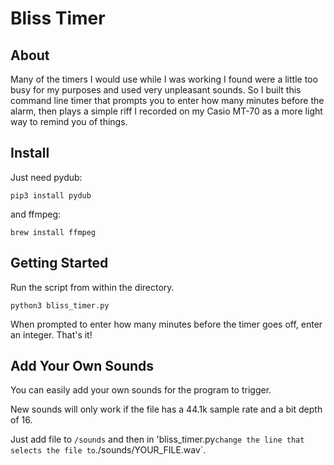 # Bliss Timer

## About
Many of the timers I would use while I was working I found were a little too busy for my purposes and used very unpleasant sounds. So I built this command line timer that prompts you to enter how many minutes before the alarm, then plays a simple riff I recorded on my Casio MT-70 as a more light way to remind you of things. 

## Install
Just need pydub:
```
pip3 install pydub
```
and ffmpeg:
```
brew install ffmpeg
```

## Getting Started
Run the script from within the directory.
```
python3 bliss_timer.py
```
When prompted to enter how many minutes before the timer goes off, enter an integer. That's it!

## Add Your Own Sounds
You can easily add your own sounds for the program to trigger.

New sounds will only work if the file has a 44.1k sample rate and a bit depth of 16.

Just add file to `/sounds` and then in 'bliss_timer.py` change the line that selects the file to `./sounds/YOUR_FILE.wav`.